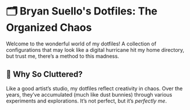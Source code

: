 # 🗂️ Bryan Suello's Dotfiles: The Organized Chaos

Welcome to the wonderful world of my dotfiles! A collection of configurations that may look like a digital hurricane hit my home directory, but trust me, there’s a method to this madness. 

## 🧹 Why So Cluttered?

Like a good artist’s studio, my dotfiles reflect creativity in chaos. Over the years, they’ve accumulated (much like dust bunnies) through various experiments and explorations. It’s not perfect, but it’s *perfectly me*.
